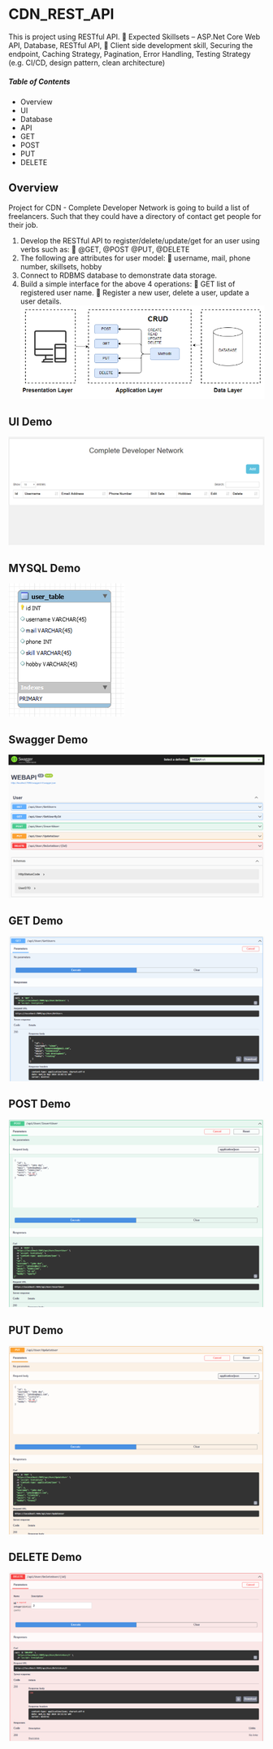 # CDN_REST_API
This is project using RESTful API.
 Expected Skillsets – ASP.Net Core Web API, Database, RESTful API,
 Client side development skill, Securing the endpoint, Caching Strategy, Pagination, Error
Handling, Testing Strategy (e.g. CI/CD, design pattern, clean architecture)
##### Table of Contents
+ Overview
+ UI
+ Database
+ API
+ GET
+ POST
+ PUT
+ DELETE

## Overview
Project for CDN - Complete Developer Network is going to build a list of freelancers.
Such that they could have a directory of contact get people for their job.
1. Develop the RESTful API to register/delete/update/get for an user using verbs such as:
 @GET, @POST @PUT, @DELETE
2. The following are attributes for user model:
 username, mail, phone number, skillsets, hobby
3. Connect to RDBMS database to demonstrate data storage.
4. Build a simple interface for the above 4 operations:
 GET list of registered user name.
 Register a new user, delete a user, update a user details.
![alt text](img/overview.PNG)

## UI Demo
![alt text](img/ui.PNG)
## MYSQL Demo
![alt text](img/database.png)
## Swagger Demo
![alt text](img/swagger.png)
## GET Demo
![alt text](img/test.PNG)
## POST Demo
![alt text](img/test2.PNG)
## PUT Demo
![alt text](img/test3.PNG)
## DELETE Demo
![alt text](img/test4.PNG)

